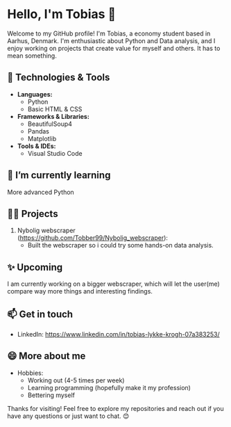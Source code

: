 # Hello, I'm Tobias 👋

Welcome to my GitHub profile! I'm Tobias, a economy student based in Aarhus, Denmark. I'm enthusiastic about Python and Data analysis, and I enjoy working on projects that
create value for myself and others. It has to mean something.

## 🔧 Technologies & Tools

- **Languages:**
    - Python
    - Basic HTML & CSS
- **Frameworks & Libraries:** 
    - BeautifulSoup4
    - Pandas
    - Matplotlib
- **Tools & IDEs:**
    - Visual Studio Code

## 🌱 I’m currently learning
More advanced Python 

## 👨‍💻 Projects
1. Nybolig webscraper (https://github.com/Tobber99/Nybolig_webscraper):
    - Built the webscraper so i could try some hands-on data analysis.

## ✨ Upcoming
I am currently working on a bigger webscraper, which will let the user(me) compare way more things and interesting findings. 


## 📫 Get in touch
- LinkedIn: https://www.linkedin.com/in/tobias-lykke-krogh-07a383253/

## 😄 More about me 
- Hobbies:
    - Working out (4-5 times per week)
    - Learning programming (hopefully make it my profession)
    - Bettering myself

Thanks for visiting! Feel free to explore my repositories and reach out if you have any questions or just want to chat. 😊
